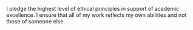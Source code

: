 I pledge the highest level of ethical principles in support of academic excellence.
I ensure that all of my work reflects my own abilities and not those of someone else.